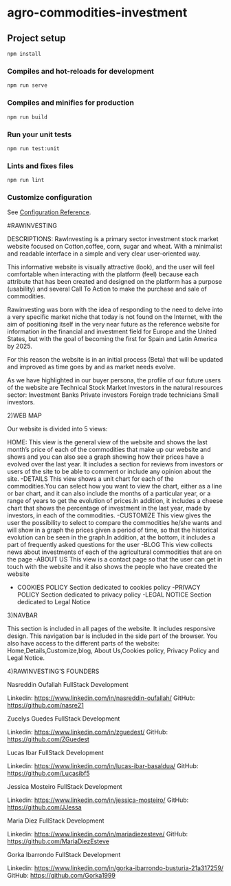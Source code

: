 # agro-commodities-investment

## Project setup
```
npm install
```

### Compiles and hot-reloads for development
```
npm run serve
```

### Compiles and minifies for production
```
npm run build
```

### Run your unit tests
```
npm run test:unit
```

### Lints and fixes files
```
npm run lint
```

### Customize configuration
See [Configuration Reference](https://cli.vuejs.org/config/).



#RAWINVESTING


DESCRIPTIONS:
RawInvesting is a primary sector investment stock market website focused on Cotton,coffee, corn, sugar and wheat. With a minimalist and readable interface in a simple and very clear user-oriented way.

This informative website is visually attractive (look), and the user will feel comfortable when interacting with the platform (feel) because each attribute that has been created and designed on the platform has a purpose (usability) and several Call To Action to make the purchase and sale of commodities.

Rawinvesting was born with the idea of responding to the need to delve into a very specific market niche that today is not found on the Internet, with the aim of positioning itself in the very near future as the reference website for information in the financial and investment field for Europe and the United States, but with the goal of becoming the first for Spain and Latin America by 2025.

For this reason the website is in an initial process (Beta) that will be updated and improved as time goes by and as market needs evolve.

As we have highlighted in our buyer persona, the profile of our future users of the website are Technical Stock Market Investors in the natural resources sector:
Investment Banks
Private investors
Foreign trade technicians
Small investors.


2)WEB MAP

Our website is divided into 5 views:


HOME:
This view is the general view of the website and shows the last month’s price of each of the commodities that make up our website and shows and you can also see a graph showing how their prices have a evolved over  the last year.
It includes a section for reviews from investors or users of the site to be able to comment or include any opinion about the site.
-DETAILS
This view shows a unit chart for each of the commodities.You can select how you want to view the chart, either as a line or bar chart, and it can also include the months of a particular year, or a range of years to get the evolution of prices.In addition, it includes a cheese chart that shows the percentage of investment in the last year, made by investors, in each of the commodities.
-CUSTOMIZE
 This view gives the user the possibility to select to compare the commodities he/she wants and will show in a graph the prices given a period of time, so that the historical evolution can be seen in the graph.In addition, at the bottom, it includes a part of frequently asked questions for the user
-BLOG
This view collects news about investments of each of the agricultural commodities that are on the page
-ABOUT US
This view is a contact page so that the user can get in touch with the website and it also shows the people who have created the website
- COOKIES POLICY
Section dedicated to cookies policy
-PRIVACY POLICY
Section dedicated to privacy policy
-LEGAL NOTICE
Section dedicated to Legal Notice

3)NAVBAR

This section is included in all pages of the website. It includes responsive design.
This navigation bar is included in the side part of the browser.
You also have access to the different parts of the website: Home,Details,Customize,blog, About Us,Cookies policy, Privacy Policy and Legal Notice.





4)RAWINVESTING’S FOUNDERS  


Nasreddin Oufallah
FullStack Development


Linkedin: https://www.linkedin.com/in/nasreddin-oufallah/
GitHub: https://github.com/nasre21




Zucelys Guedes
FullStack Development


Linkedin: https://www.linkedin.com/in/zguedest/
GitHub: https://github.com/ZGuedest








Lucas Ibar
FullStack Development


Linkedin: https://www.linkedin.com/in/lucas-ibar-basaldua/
GitHub: https://github.com/Lucasibf5






Jessica Mosteiro
FullStack Development


Linkedin: https://www.linkedin.com/in/jessica-mosteiro/
GitHub: https://github.com/JJessa






Maria Diez
FullStack Development


Linkedin: https://www.linkedin.com/in/mariadiezesteve/
GitHub: https://github.com/MariaDiezEsteve






Gorka Ibarrondo
FullStack Development


Linkedin: https://www.linkedin.com/in/gorka-ibarrondo-busturia-21a317259/
GitHub: https://github.com/Gorka1999





